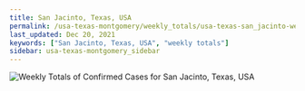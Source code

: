 ```yaml
---
title: San Jacinto, Texas, USA
permalink: /usa-texas-montgomery/weekly_totals/usa-texas-san_jacinto-weekly_totals.html
last_updated: Dec 20, 2021
keywords: ["San Jacinto, Texas, USA", "weekly totals"]
sidebar: usa-texas-montgomery_sidebar
---
```


![Weekly Totals of Confirmed Cases for San Jacinto, Texas, USA](/covid_tracker/images/graphs/usa-texas-san_jacinto-weekly_totals_graph.png)
